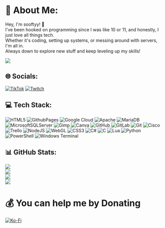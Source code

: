 # 💫 About Me:
Hey, I'm sooftyy! 👋<br>
I've been hooked on programming since I was like 10 or 11, and honestly, I just love all things tech.<br>Whether it's coding, setting up systems, or messing around with servers, I'm all in. <br>Always down to explore new stuff and keep leveling up my skills!<br>

[![](https://visitcount.itsvg.in/api?id=sooftyy&label=Profile%20Views&color=0&icon=0&pretty=true)](https://visitcount.itsvg.in)

## 🌐 Socials:
[![TikTok](https://img.shields.io/badge/TikTok-%23000000.svg?logo=TikTok&logoColor=white)](https://tiktok.com/@sooftyy_x) [![Twitch](https://img.shields.io/badge/Twitch-%239146FF.svg?logo=Twitch&logoColor=white)](https://twitch.tv/sooftyy_x) 

## 💻 Tech Stack:
![HTML5](https://img.shields.io/badge/html5-%23E34F26.svg?style=plastic&logo=html5&logoColor=white) ![GithubPages](https://img.shields.io/badge/github%20pages-121013?style=plastic&logo=github&logoColor=white) ![Google Cloud](https://img.shields.io/badge/GoogleCloud-%234285F4.svg?style=plastic&logo=google-cloud&logoColor=white) ![Apache](https://img.shields.io/badge/apache-%23D42029.svg?style=plastic&logo=apache&logoColor=white) ![MariaDB](https://img.shields.io/badge/MariaDB-003545?style=plastic&logo=mariadb&logoColor=white) ![MicrosoftSQLServer](https://img.shields.io/badge/Microsoft%20SQL%20Server-CC2927?style=plastic&logo=microsoft%20sql%20server&logoColor=white) ![Gimp](https://img.shields.io/badge/Gimp-657D8B?style=plastic&logo=gimp&logoColor=FFFFFF) ![Canva](https://img.shields.io/badge/Canva-%2300C4CC.svg?style=plastic&logo=Canva&logoColor=white) ![GitHub](https://img.shields.io/badge/github-%23121011.svg?style=plastic&logo=github&logoColor=white) ![GitLab](https://img.shields.io/badge/gitlab-%23181717.svg?style=plastic&logo=gitlab&logoColor=white) ![Git](https://img.shields.io/badge/git-%23F05033.svg?style=plastic&logo=git&logoColor=white) ![Cisco](https://img.shields.io/badge/cisco-%23049fd9.svg?style=plastic&logo=cisco&logoColor=black) ![Trello](https://img.shields.io/badge/Trello-%23026AA7.svg?style=plastic&logo=Trello&logoColor=white) ![NodeJS](https://img.shields.io/badge/node.js-6DA55F?style=plastic&logo=node.js&logoColor=white) ![WebGL](https://img.shields.io/badge/WebGL-990000?logo=webgl&logoColor=white&style=plastic) ![CSS3](https://img.shields.io/badge/css3-%231572B6.svg?style=plastic&logo=css3&logoColor=white) ![C#](https://img.shields.io/badge/c%23-%23239120.svg?style=plastic&logo=csharp&logoColor=white) ![C](https://img.shields.io/badge/c-%2300599C.svg?style=plastic&logo=c&logoColor=white) ![Lua](https://img.shields.io/badge/lua-%232C2D72.svg?style=plastic&logo=lua&logoColor=white) ![Python](https://img.shields.io/badge/python-3670A0?style=plastic&logo=python&logoColor=ffdd54) ![PowerShell](https://img.shields.io/badge/PowerShell-%235391FE.svg?style=plastic&logo=powershell&logoColor=white) ![Windows Terminal](https://img.shields.io/badge/Windows%20Terminal-%234D4D4D.svg?style=plastic&logo=windows-terminal&logoColor=white)
## 📊 GitHub Stats:
![](https://github-readme-stats.vercel.app/api?username=Sooftyy&theme=dark&hide_border=true&include_all_commits=true&count_private=true)<br/>
![](https://github-readme-streak-stats.herokuapp.com/?user=Sooftyy&theme=dark&hide_border=true)<br/>
![](https://github-readme-stats.vercel.app/api/top-langs/?username=Sooftyy&theme=dark&hide_border=true&include_all_commits=true&count_private=true&layout=compact)<br/>
![](https://github-readme-stats.vercel.app/api/wakatime?username=@fd7d485d-9883-475f-86c5-6df47de6994a&theme=dracula&hide_border=false&card_width=320)

<!-- ## 🏆 GitHub Trophies
![](https://github-profile-trophy.vercel.app/?username=Sooftyy&theme=radical&no-frame=false&no-bg=true&margin-w=4)
-->

  # 💰 You can help me by Donating
  [![Ko-Fi](https://img.shields.io/badge/Ko--fi-F16061?style=for-the-badge&logo=ko-fi&logoColor=white)](https://ko-fi.com/sooftyy) 

  
<!-- Proudly created with GPRM ( https://gprm.itsvg.in ) -->
